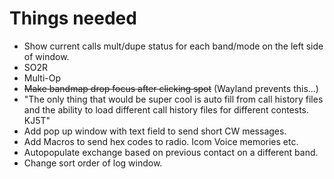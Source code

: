 # Things needed

- Show current calls mult/dupe status for each band/mode on the left side of window.
- SO2R
- Multi-Op
- ~~Make bandmap drop focus after clicking spot~~ (Wayland prevents this...)
- "The only thing that would be super cool is auto fill from call history files and the ability to load different call history files for different contests. KJ5T"
- Add pop up window with text field to send short CW messages.
- Add Macros to send hex codes to radio. Icom Voice memories etc.
- Autopopulate exchange based on previous contact on a different band.
- Change sort order of log window.
